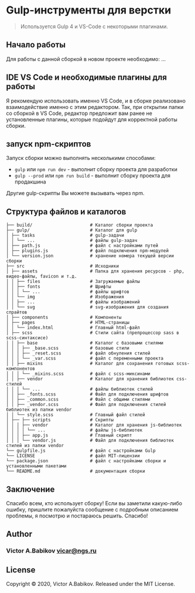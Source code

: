 # Gulp-инструменты для верстки

> Используется Gulp 4 и VS-Code c некоторыми плагинами.

## Начало работы

Для работы с данной сборкой в новом проекте необходимо:
...

## IDE VS Code и необходимые плагины для работы

Я рекомендую использовать именно VS Code, и в сборке реализовано взаимодействие именно с этим редактором. Так, при открытии папки со сборкой в VS Code, редактор предложит вам ранее не установленные плагины, которые подойдут для корректной работы сборки.

## запуск npm-скриптов

Запуск сборки можно выполнять несколькими способами:

- `gulp` или `npm run dev` - выполнит сборку проекта для разработки
- `gulp --prod` или `npm run build` - выполнит сборку проекта для продакшина

Другие gulp-скрипты Вы можете вызывать через npm.

## Структура файлов и каталогов

```
├── build/                      # Каталог сборки проекта
├── gulp/                       # Каталог для gulp
│ ├── tasks                     # gulp-задачи
│ │ └── ...                     # файлы gulp-задач
│ ├── path.js                   # файл с настройками путей
│ ├── plugins.js                # файл подключения npm-модулей
│ └── version.json              # хранение номера текущей версии сборки
├── src                         # Исходники
│ ├── assets                    # Папка для хранения ресурсов - php, видео-файлы, favicon и т.д.
│ │ ├── files                   # Загружаемые файлы
│ │ ├── fonts                   # Шрифты
│ │ │ └── ...                   # файлы шрифтов
│ │ └── img                     # Изображения
│ │ ├── ...                     # файлы изображений
│ │ └── svg                     # svg-изображения для создания спрайтов
│ ├── components                # Компоненты
│ ├── pages                     # HTML-страницы
│ │ └── index.html              # Главный html-файл
│ ├── scss                      # Стили сайта (препроцессор sass в scss-синтаксисе)
│ │ ├── base                    # Каталог с базовыми стилями
│ │ │ ├── _base.scss            # базовые стили
│ │ │ ├── _reset.scss           # файл обнуления стилей
│ │ │ └── _var.scss             # файл с переменными проекта
│ │ ├── mixins                  # Каталог для сохранения готовых scss-компонентов
│ │ │ └── _mixins.scss          # файл c scss-миксинами
│ │ ├── vendor                  # Каталог для хранения библиотек css-стилей
│ │ │ └── ...                   # файлы библиотек стилей
│ │ ├── _fonts.scss             # Файл для подключения шрифтов
│ │ ├── _common.scss            # Файл с общими стилями
│ │ ├── _vendor.scss            # Файл для подключения стилей библиотек из папки vendor
│ │ └── style.scss              # Главный файл стилей
│ ├── ├── scripts               # Скрипты
│ │ │ ├── vendor                # Каталог для хранения js-библиотек
│ │ │ │ └── ...                 # файлы js-библиотек
│ │ │ ├── app.js                # Главный скрипт
│ │ │ └── vendor.js             # Файл для подключения библиотек стилей из папки vendor
└── gulpfile.js                 # файл с настройками Gulp
└── LICENSE                     # файл MIT-лицензии
└── package.json                # файл с настройками сборки и установленными пакетами
└── README.md                   # документация сборки
```

## Заключение

Спасибо всем, кто использует сборку! Если вы заметили какую-либо ошибку, пришлите пожалуйста сообщение с подробным описанием проблемы, я посмотрю и постараюсь решить. Спасибо!

## Author

### Victor A.Babikov <vicar@ngs.ru>

## License

Copyright © 2020, Victor A.Babikov. Released under the MIT License.
